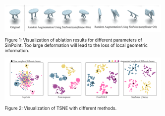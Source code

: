 <div align="center">
  <img src="big2.png">
</div>

Figure 1: Visualization of ablation results for different parameters of SinPoint. Too large deformation will lead to the loss of local geometric information.

<div align="center">
  <img src="TSNE2.png">
</div>

Figure 2: Visualization of TSNE with different methods.
